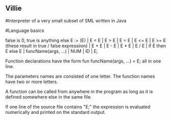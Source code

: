 ## Villie
#Interpreter of a very small subset of SML written in Java

#Language basics

false is 0, true is anything else
E := (E)
   | E < E | E > E | E = E | E <= E | E >= E (these result in true / false expressiion)
   | E + E | E - E | E * E | E / E
   | if E then E else E
   | funcName(args, ...)
   | NUM | ID
   | E;

Function declarations have the form
fun funcName(args, ...) = E;
all in one line.

The parameters names are consisted of one letter.
The function names have two or more letters.

A function can be called from anywhere in the program as long as it is defined somewhere else in the same file.

If one line of the source file contains "E;" the expression is evaluated numerically and printed on the standard output.
